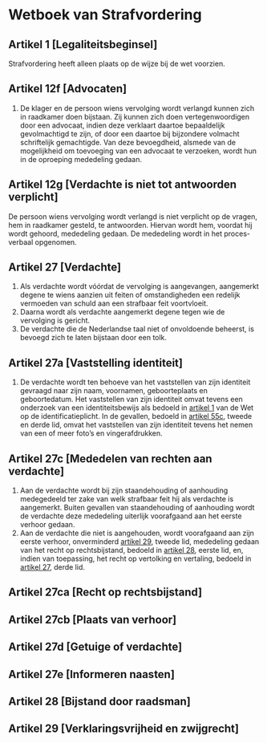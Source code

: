 # Wetboek van Strafvordering
## Artikel 1 [Legaliteitsbeginsel]
Strafvordering heeft alleen plaats op de wijze bij de wet voorzien.

## Artikel 12f [Advocaten]
1. De klager en de persoon wiens vervolging wordt verlangd kunnen zich in raadkamer doen bijstaan. Zij kunnen zich doen vertegenwoordigen door een advocaat, indien deze verklaart daartoe bepaaldelijk gevolmachtigd te zijn, of door een daartoe bij bijzondere volmacht schriftelijk gemachtigde. Van deze bevoegdheid, alsmede van de mogelijkheid om toevoeging van een advocaat te verzoeken, wordt hun in de oproeping mededeling gedaan.

## Artikel 12g [Verdachte is niet tot antwoorden verplicht]
De persoon wiens vervolging wordt verlangd is niet verplicht op de vragen, hem in raadkamer gesteld, te antwoorden. Hiervan wordt hem, voordat hij wordt gehoord, mededeling gedaan. De mededeling wordt in het proces-verbaal opgenomen.

## Artikel 27 [Verdachte]
1. Als verdachte wordt vóórdat de vervolging is aangevangen, aangemerkt degene te wiens aanzien uit feiten of omstandigheden een redelijk vermoeden van schuld aan een strafbaar feit voortvloeit.
2. Daarna wordt als verdachte aangemerkt degene tegen wie de vervolging is gericht.
3. De verdachte die de Nederlandse taal niet of onvoldoende beheerst, is bevoegd zich te laten bijstaan door een tolk.

## Artikel 27a [Vaststelling identiteit]
1. De verdachte wordt ten behoeve van het vaststellen van zijn identiteit gevraagd naar zijn naam, voornamen, geboorteplaats en geboortedatum. Het vaststellen van zijn identiteit omvat tevens een onderzoek van een identiteitsbewijs als bedoeld in [artikel 1](wet-op-de-identificatieplicht.md#artikel-1) van de Wet op de identificatieplicht. In de gevallen, bedoeld in [artikel 55c](wetboek-van-strafrecht.md#artikel-55c), tweede en derde lid, omvat het vaststellen van zijn identiteit tevens het nemen van een of meer foto’s en vingerafdrukken.

## Artikel 27c [Mededelen van rechten aan verdachte]
1. Aan de verdachte wordt bij zijn staandehouding of aanhouding medegedeeld ter zake van welk strafbaar feit hij als verdachte is aangemerkt. Buiten gevallen van staandehouding of aanhouding wordt de verdachte deze mededeling uiterlijk voorafgaand aan het eerste verhoor gedaan.
2. Aan de verdachte die niet is aangehouden, wordt voorafgaand aan zijn eerste verhoor, onverminderd [artikel 29](#artikel-29-verklaringsvrijheid-en-zwijgrecht), tweede lid, mededeling gedaan van het recht op rechtsbijstand, bedoeld in [artikel 28](#artikel-28-bijstand-door-raadsman), eerste lid, en, indien van toepassing, het recht op vertolking en vertaling, bedoeld in [artikel 27](artikel-27-verdachte), derde lid.

## Artikel 27ca [Recht op rechtsbijstand]

## Artikel 27cb [Plaats van verhoor]

## Artikel 27d [Getuige of verdachte]

## Artikel 27e [Informeren naasten]

## Artikel 28 [Bijstand door raadsman]

## Artikel 29 [Verklaringsvrijheid en zwijgrecht]